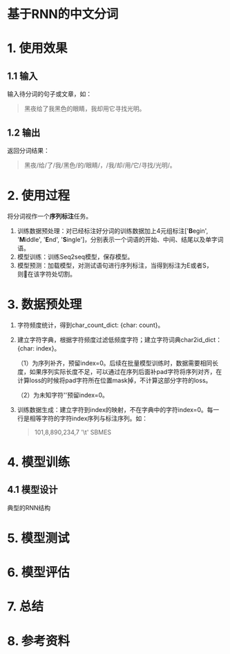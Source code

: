 <h1>基于RNN的中文分词</h1>



# 1. 使用效果

## 1.1 输入

输入待分词的句子或文章，如：

> 黑夜给了我黑色的眼睛，我却用它寻找光明。

## 1.2 输出

返回分词结果：

> 黑夜/给/了/我/黑色/的/眼睛/，/我/却/用/它/寻找/光明/。

# 2. 使用过程

将分词视作一个**序列标注**任务。

1. 训练数据预处理：对已经标注好分词的训练数据加上4元组标注['**B**egin', '**M**iddle', '**E**nd', '**S**ingle']，分别表示一个词语的开始、中间、结尾以及单字词语。
2. 模型训练：训练Seq2seq模型，保存模型。
3. 模型预测：加载模型，对测试语句进行序列标注，当得到标注为E或者S，则在该字符处切割。



# 3. 数据预处理

1. 字符频度统计，得到char_count_dict: {char: count}。

2. 建立字符字典，根据字符频度过滤低频度字符；建立字符词典char2id_dict：{char: index}。

   （1）为序列补齐，预留index=0。后续在批量模型训练时，数据需要相同长度，如果序列实际长度不足，可以通过在序列后面补pad字符将序列对齐，在计算loss的时候将pad字符所在位置mask掉，不计算这部分字符的loss。

   （2）为未知字符'<unk>'预留index=0。

3. 训练数据生成：建立字符到index的映射，不在字典中的字符index=0。每一行是相等字符的字符index序列与标注序列。如：

   > 101,8,890,234,7 '\t' SBMES

# 4. 模型训练

## 4.1 模型设计

典型的RNN结构

# 5. 模型测试

# 6. 模型评估

# 7. 总结

# 8. 参考资料

